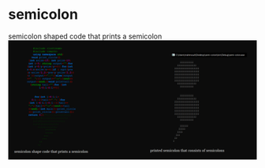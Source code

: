 # semicolon
semicolon shaped code that prints a semicolon
<img src="https://raw.githubusercontent.com/mgama1/semicolon/main/%3B.PNG"/> 
